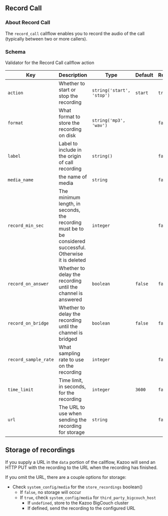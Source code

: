 ## Record Call

### About Record Call

The `record_call` callflow enables you to record the audio of the call (typically between two or more callers).

### Schema

Validator for the Record Call callflow action

Key | Description | Type | Default | Required | Support
--- | ----------- | ---- | ------- | -------- | --------
`action` | Whether to start or stop the recording | `string('start', 'stop')` | `start` | `true` | 
`format` | What format to store the recording on disk | `string('mp3', 'wav')` |   | `false` | 
`label` | Label to include in the origin of call recording | `string()` |   | `false` | 
`media_name` | the name of media | `string` |   | `false` | 
`record_min_sec` | The minimum length, in seconds, the recording must be to be considered successful. Otherwise it is deleted | `integer` |   | `false` |
`record_on_answer` | Whether to delay the recording until the channel is answered | `boolean` | `false` | `false` | 
`record_on_bridge` | Whether to delay the recording until the channel is bridged | `boolean` | `false` | `false` | 
`record_sample_rate` | What sampling rate to use on the recording | `integer` |   | `false` | 
`time_limit` | Time limit, in seconds, for the recording | `integer` | `3600` | `false` | 
`url` | The URL to use when sending the recording for storage | `string` |   | `false` | 

## Storage of recordings

If you supply a URL in the `data` portion of the callflow, Kazoo will send an HTTP PUT with the recording to the URL when the recording has finished.

If you omit the URL, there are a couple options for storage:

* Check `system_config/media` for the `store_recordings` boolean()
    * If `false`, no storage will occur
    * If `true`, check `system_config/media` for `third_party_bigcouch_host`
        * If `undefined`, store to the Kazoo BigCouch cluster
        * If defined, send the recording to the configured URL
